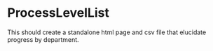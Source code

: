# ProcessLevelList
This should create a standalone html page and csv file that elucidate progress by department.
